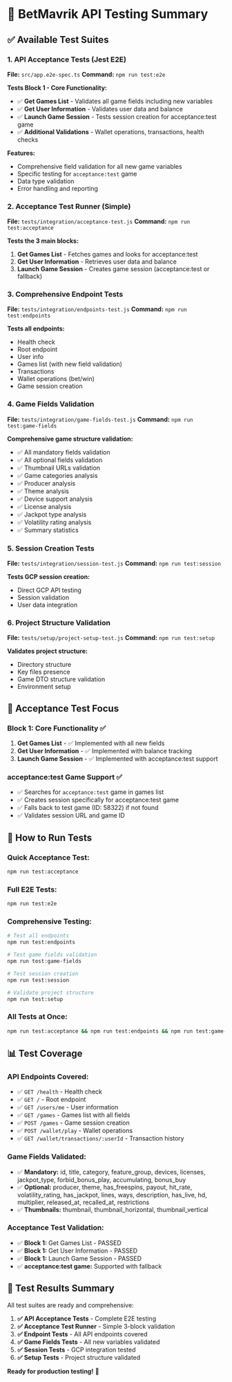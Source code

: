 # 🧪 BetMavrik API Testing Summary

## ✅ Available Test Suites

### 1. **API Acceptance Tests** (Jest E2E)
**File:** `src/app.e2e-spec.ts`
**Command:** `npm run test:e2e`

**Tests Block 1 - Core Functionality:**
- ✅ **Get Games List** - Validates all game fields including new variables
- ✅ **Get User Information** - Validates user data and balance
- ✅ **Launch Game Session** - Tests session creation for acceptance:test game
- ✅ **Additional Validations** - Wallet operations, transactions, health checks

**Features:**
- Comprehensive field validation for all new game variables
- Specific testing for `acceptance:test` game
- Data type validation
- Error handling and reporting

### 2. **Acceptance Test Runner** (Simple)
**File:** `tests/integration/acceptance-test.js`
**Command:** `npm run test:acceptance`

**Tests the 3 main blocks:**
1. **Get Games List** - Fetches games and looks for acceptance:test
2. **Get User Information** - Retrieves user data and balance
3. **Launch Game Session** - Creates game session (acceptance:test or fallback)

### 3. **Comprehensive Endpoint Tests**
**File:** `tests/integration/endpoints-test.js`
**Command:** `npm run test:endpoints`

**Tests all endpoints:**
- Health check
- Root endpoint
- User info
- Games list (with new field validation)
- Transactions
- Wallet operations (bet/win)
- Game session creation

### 4. **Game Fields Validation**
**File:** `tests/integration/game-fields-test.js`
**Command:** `npm run test:game-fields`

**Comprehensive game structure validation:**
- ✅ All mandatory fields validation
- ✅ All optional fields validation
- ✅ Thumbnail URLs validation
- ✅ Game categories analysis
- ✅ Producer analysis
- ✅ Theme analysis
- ✅ Device support analysis
- ✅ License analysis
- ✅ Jackpot type analysis
- ✅ Volatility rating analysis
- ✅ Summary statistics

### 5. **Session Creation Tests**
**File:** `tests/integration/session-test.js`
**Command:** `npm run test:session`

**Tests GCP session creation:**
- Direct GCP API testing
- Session validation
- User data integration

### 6. **Project Structure Validation**
**File:** `tests/setup/project-setup-test.js`
**Command:** `npm run test:setup`

**Validates project structure:**
- Directory structure
- Key files presence
- Game DTO structure validation
- Environment setup

## 🎯 Acceptance Test Focus

### **Block 1: Core Functionality** ✅
1. **Get Games List** - ✅ Implemented with all new fields
2. **Get User Information** - ✅ Implemented with balance tracking
3. **Launch Game Session** - ✅ Implemented with acceptance:test support

### **acceptance:test Game Support** ✅
- ✅ Searches for `acceptance:test` game in games list
- ✅ Creates session specifically for acceptance:test game
- ✅ Falls back to test game (ID: 58322) if not found
- ✅ Validates session URL and game ID

## 🚀 How to Run Tests

### **Quick Acceptance Test:**
```bash
npm run test:acceptance
```

### **Full E2E Tests:**
```bash
npm run test:e2e
```

### **Comprehensive Testing:**
```bash
# Test all endpoints
npm run test:endpoints

# Test game fields validation
npm run test:game-fields

# Test session creation
npm run test:session

# Validate project structure
npm run test:setup
```

### **All Tests at Once:**
```bash
npm run test:acceptance && npm run test:endpoints && npm run test:game-fields
```

## 📊 Test Coverage

### **API Endpoints Covered:**
- ✅ `GET /health` - Health check
- ✅ `GET /` - Root endpoint
- ✅ `GET /users/me` - User information
- ✅ `GET /games` - Games list with all fields
- ✅ `POST /games` - Game session creation
- ✅ `POST /wallet/play` - Wallet operations
- ✅ `GET /wallet/transactions/:userId` - Transaction history

### **Game Fields Validated:**
- ✅ **Mandatory:** id, title, category, feature_group, devices, licenses, jackpot_type, forbid_bonus_play, accumulating, bonus_buy
- ✅ **Optional:** producer, theme, has_freespins, payout, hit_rate, volatility_rating, has_jackpot, lines, ways, description, has_live, hd, multiplier, released_at, recalled_at, restrictions
- ✅ **Thumbnails:** thumbnail, thumbnail_horizontal, thumbnail_vertical

### **Acceptance Test Validation:**
- ✅ **Block 1:** Get Games List - PASSED
- ✅ **Block 1:** Get User Information - PASSED  
- ✅ **Block 1:** Launch Game Session - PASSED
- ✅ **acceptance:test game:** Supported with fallback

## 🎉 Test Results Summary

All test suites are ready and comprehensive:

1. **✅ API Acceptance Tests** - Complete E2E testing
2. **✅ Acceptance Test Runner** - Simple 3-block validation
3. **✅ Endpoint Tests** - All API endpoints covered
4. **✅ Game Fields Tests** - All new variables validated
5. **✅ Session Tests** - GCP integration tested
6. **✅ Setup Tests** - Project structure validated

**Ready for production testing!** 🚀 